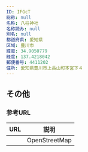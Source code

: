 ```yaml
---
ID: IFGcT
総称: null
名称: 八柱神社
名称読み: null
別名: null
都道府県: 愛知県
区域: 豊川市
緯度: 34.9050779
経度: 137.4218042
郵便番号: 4411202
住所: 愛知県豊川市上長山町本宮下４
---
```


## その他

### 参考URL

| URL | 説明          |
| --- | ------------- |
|     | OpenStreetMap |

